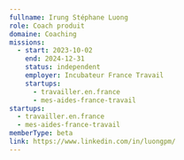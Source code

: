 ```yaml
---
fullname: Irung Stéphane Luong
role: Coach produit
domaine: Coaching
missions:
  - start: 2023-10-02
    end: 2024-12-31
    status: independent
    employer: Incubateur France Travail
    startups:
      - travailler.en.france
      - mes-aides-france-travail
startups:
  - travailler.en.france
  - mes-aides-france-travail
memberType: beta
link: https://www.linkedin.com/in/luongpm/
---
```

